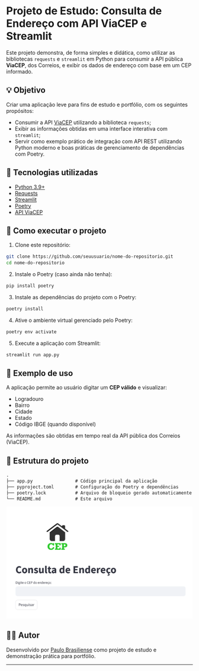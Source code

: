 # Projeto de Estudo: Consulta de Endereço com API ViaCEP e Streamlit

Este projeto demonstra, de forma simples e didática, como utilizar as bibliotecas `requests` e `streamlit` em Python para consumir a API pública **ViaCEP**, dos Correios, e exibir os dados de endereço com base em um CEP informado.

## 💡 Objetivo

Criar uma aplicação leve para fins de estudo e portfólio, com os seguintes propósitos:

- Consumir a API [ViaCEP](https://viacep.com.br/) utilizando a biblioteca `requests`;
- Exibir as informações obtidas em uma interface interativa com `streamlit`;
- Servir como exemplo prático de integração com API REST utilizando Python moderno e boas práticas de gerenciamento de dependências com Poetry.

## 🔧 Tecnologias utilizadas

- [Python 3.9+](https://www.python.org/)
- [Requests](https://docs.python-requests.org/)
- [Streamlit](https://streamlit.io/)
- [Poetry](https://python-poetry.org/)
- [API ViaCEP](https://viacep.com.br/)

## 🚀 Como executar o projeto

1. Clone este repositório:

```bash
git clone https://github.com/seuusuario/nome-do-repositorio.git
cd nome-do-repositorio
```

2. Instale o Poetry (caso ainda não tenha):

```bash
pip install poetry
```

3. Instale as dependências do projeto com o Poetry:

```bash
poetry install
```

4. Ative o ambiente virtual gerenciado pelo Poetry:

```bash
poetry env activate
```

5. Execute a aplicação com Streamlit:

```bash
streamlit run app.py
```

## 🧪 Exemplo de uso

A aplicação permite ao usuário digitar um **CEP válido** e visualizar:

- Logradouro
- Bairro
- Cidade
- Estado
- Código IBGE (quando disponível)

As informações são obtidas em tempo real da API pública dos Correios (ViaCEP).

## 📂 Estrutura do projeto

```
.
├── app.py                # Código principal da aplicação
├── pyproject.toml        # Configuração do Poetry e dependências
├── poetry.lock           # Arquivo de bloqueio gerado automaticamente
└── README.md             # Este arquivo
```

![Demonstração da aplicação](page.png)

## 🧑‍💻 Autor

Desenvolvido por [Paulo Brasiliense](https://github.com/PauloBrasiliense) como projeto de estudo e demonstração prática para portfólio.

---